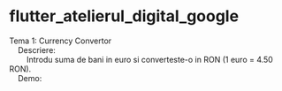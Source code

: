 # flutter_atelierul_digital_google

<p>Tema 1: Currency Convertor<br> 
&nbsp&nbsp&nbsp&nbspDescriere:<br>
&nbsp&nbsp&nbsp&nbsp&nbsp&nbsp&nbsp&nbspIntrodu suma de bani in euro si converteste-o in RON (1 euro = 4.50 RON).<br>
&nbsp&nbsp&nbsp&nbspDemo:<br>
&nbsp&nbsp&nbsp&nbsp&nbsp&nbsp&nbsp&nbsp<https://drive.google.com/file/d/1JImko4su9Sbtjr_yjZqbXplmD_Jgb2Wq/view?usp=sharing></p>
